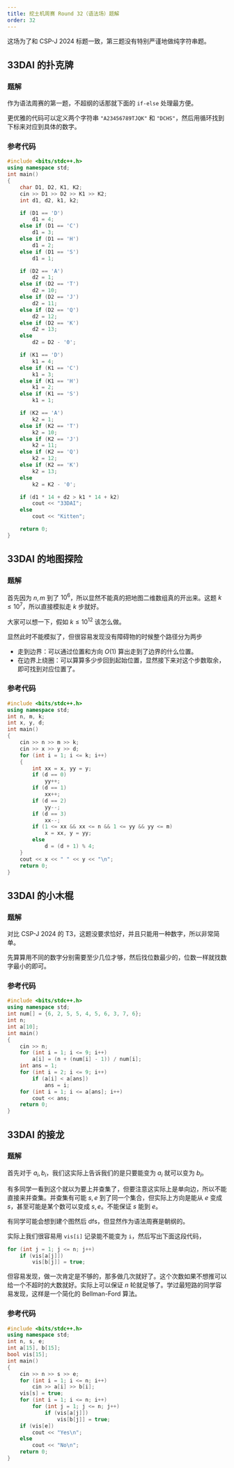 ```yaml
---
title: 挖土机周赛 Round 32（语法场）题解
order: 32
---
```


这场为了和 CSP-J 2024 标题一致，第三题没有特别严谨地做纯字符串题。

## 33DAI 的扑克牌

### 题解

作为语法周赛的第一题，不超纲的话那就下面的 `if-else` 处理最方便。

更优雅的代码可以定义两个字符串 `"A23456789TJQK"` 和 `"DCHS"`，然后用循环找到下标来对应到具体的数字。

### 参考代码

```cpp
#include <bits/stdc++.h>
using namespace std;
int main()
{
    char D1, D2, K1, K2;
    cin >> D1 >> D2 >> K1 >> K2;
    int d1, d2, k1, k2;

    if (D1 == 'D')
        d1 = 4;
    else if (D1 == 'C')
        d1 = 3;
    else if (D1 == 'H')
        d1 = 2;
    else if (D1 == 'S')
        d1 = 1;

    if (D2 == 'A')
        d2 = 1;
    else if (D2 == 'T')
        d2 = 10;
    else if (D2 == 'J')
        d2 = 11;
    else if (D2 == 'Q')
        d2 = 12;
    else if (D2 == 'K')
        d2 = 13;
    else
        d2 = D2 - '0';

    if (K1 == 'D')
        k1 = 4;
    else if (K1 == 'C')
        k1 = 3;
    else if (K1 == 'H')
        k1 = 2;
    else if (K1 == 'S')
        k1 = 1;

    if (K2 == 'A')
        k2 = 1;
    else if (K2 == 'T')
        k2 = 10;
    else if (K2 == 'J')
        k2 = 11;
    else if (K2 == 'Q')
        k2 = 12;
    else if (K2 == 'K')
        k2 = 13;
    else
        k2 = K2 - '0';

    if (d1 * 14 + d2 > k1 * 14 + k2)
        cout << "33DAI";
    else
        cout << "Kitten";

    return 0;
}
```

## 33DAI 的地图探险

### 题解

首先因为 $n,m$ 到了 $10^6$，所以显然不能真的把地图二维数组真的开出来。这题 $k\le 10^7$，所以直接模拟走 $k$ 步就好。

大家可以想一下，假如 $k\le 10^{12}$ 该怎么做。

显然此时不能模拟了，但很容易发现没有障碍物的时候整个路径分为两步

- 走到边界：可以通过位置和方向 $O(1)$ 算出走到了边界的什么位置。
- 在边界上绕圈：可以算算多少步回到起始位置，显然接下来对这个步数取余，即可找到对应位置了。

### 参考代码

```cpp
#include <bits/stdc++.h>
using namespace std;
int n, m, k;
int x, y, d;
int main()
{
    cin >> n >> m >> k;
    cin >> x >> y >> d;
    for (int i = 1; i <= k; i++)
    {
        int xx = x, yy = y;
        if (d == 0)
            yy++;
        if (d == 1)
            xx++;
        if (d == 2)
            yy--;
        if (d == 3)
            xx--;
        if (1 <= xx && xx <= n && 1 <= yy && yy <= m)
            x = xx, y = yy;
        else
            d = (d + 1) % 4;
    }
    cout << x << " " << y << "\n";
    return 0;
}
```

## 33DAI 的小木棍

### 题解

对比 CSP-J 2024 的 T3，这题没要求恰好，并且只能用一种数字，所以非常简单。

先算算用不同的数字分别需要至少几位才够，然后找位数最少的，位数一样就找数字最小的即可。

### 参考代码

```cpp
#include <bits/stdc++.h>
using namespace std;
int num[] = {6, 2, 5, 5, 4, 5, 6, 3, 7, 6};
int n;
int a[10];
int main()
{
    cin >> n;
    for (int i = 1; i <= 9; i++)
        a[i] = (n + (num[i] - 1)) / num[i];
    int ans = 1;
    for (int i = 2; i <= 9; i++)
        if (a[i] < a[ans])
            ans = i;
    for (int i = 1; i <= a[ans]; i++)
        cout << ans;
    return 0;
}
```

## 33DAI 的接龙

### 题解

首先对于 $a_i,b_i$，我们这实际上告诉我们的是只要能变为 $a_i$ 就可以变为 $b_i$。

有多同学一看到这个就以为要上并查集了，但要注意这实际上是单向边，所以不能直接来并查集。并查集有可能 $s,e$ 到了同一个集合，但实际上方向是能从 $e$ 变成 $s$，甚至可能是某个数可以变成 $s,e$。不能保证 $s$ 能到 $e$。

有同学可能会想到建个图然后 dfs，但显然作为语法周赛是朝纲的。

实际上我们很容易用 `vis[i]` 记录能不能变为 `i`，然后写出下面这段代码，

```cpp
for (int j = 1; j <= n; j++)
    if (vis[a[j]])
        vis[b[j]] = true;
```

但容易发现，做一次肯定是不够的，那多做几次就好了。这个次数如果不想推可以给一个不超时的大数就好。实际上可以保证 $n$ 轮就足够了。学过最短路的同学容易发现，这样是一个简化的 Bellman-Ford 算法。

### 参考代码

```cpp
#include <bits/stdc++.h>
using namespace std;
int n, s, e;
int a[15], b[15];
bool vis[15];
int main()
{
    cin >> n >> s >> e;
    for (int i = 1; i <= n; i++)
        cin >> a[i] >> b[i];
    vis[s] = true;
    for (int i = 1; i <= n; i++)
        for (int j = 1; j <= n; j++)
            if (vis[a[j]])
                vis[b[j]] = true;
    if (vis[e])
        cout << "Yes\n";
    else
        cout << "No\n";
    return 0;
}
```
